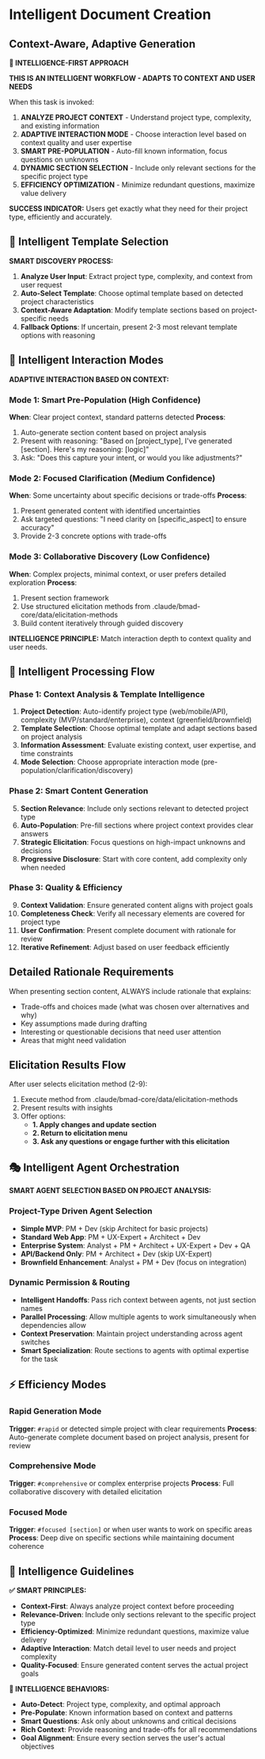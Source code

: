 # Intelligent Document Creation
## Context-Aware, Adaptive Generation

**🧠 INTELLIGENCE-FIRST APPROACH**

**THIS IS AN INTELLIGENT WORKFLOW - ADAPTS TO CONTEXT AND USER NEEDS**

When this task is invoked:

1. **ANALYZE PROJECT CONTEXT** - Understand project type, complexity, and existing information
2. **ADAPTIVE INTERACTION MODE** - Choose interaction level based on context quality and user expertise
3. **SMART PRE-POPULATION** - Auto-fill known information, focus questions on unknowns
4. **DYNAMIC SECTION SELECTION** - Include only relevant sections for the specific project type
5. **EFFICIENCY OPTIMIZATION** - Minimize redundant questions, maximize value delivery

**SUCCESS INDICATOR:** Users get exactly what they need for their project type, efficiently and accurately.

## 🎯 Intelligent Template Selection

**SMART DISCOVERY PROCESS:**
1. **Analyze User Input**: Extract project type, complexity, and context from user request
2. **Auto-Select Template**: Choose optimal template based on detected project characteristics
3. **Context-Aware Adaptation**: Modify template sections based on project-specific needs
4. **Fallback Options**: If uncertain, present 2-3 most relevant template options with reasoning

## 🧠 Intelligent Interaction Modes

**ADAPTIVE INTERACTION BASED ON CONTEXT:**

### Mode 1: Smart Pre-Population (High Confidence)
**When**: Clear project context, standard patterns detected
**Process**: 
1. Auto-generate section content based on project analysis
2. Present with reasoning: "Based on [project_type], I've generated [section]. Here's my reasoning: [logic]"
3. Ask: "Does this capture your intent, or would you like adjustments?"

### Mode 2: Focused Clarification (Medium Confidence)  
**When**: Some uncertainty about specific decisions or trade-offs
**Process**:
1. Present generated content with identified uncertainties
2. Ask targeted questions: "I need clarity on [specific_aspect] to ensure accuracy"
3. Provide 2-3 concrete options with trade-offs

### Mode 3: Collaborative Discovery (Low Confidence)
**When**: Complex projects, minimal context, or user prefers detailed exploration
**Process**:
1. Present section framework
2. Use structured elicitation methods from .claude/bmad-core/data/elicitation-methods
3. Build content iteratively through guided discovery

**INTELLIGENCE PRINCIPLE:** Match interaction depth to context quality and user needs.

## 🚀 Intelligent Processing Flow

### Phase 1: Context Analysis & Template Intelligence
1. **Project Detection**: Auto-identify project type (web/mobile/API), complexity (MVP/standard/enterprise), context (greenfield/brownfield)
2. **Template Selection**: Choose optimal template and adapt sections based on project analysis
3. **Information Assessment**: Evaluate existing context, user expertise, and time constraints
4. **Mode Selection**: Choose appropriate interaction mode (pre-population/clarification/discovery)

### Phase 2: Smart Content Generation
5. **Section Relevance**: Include only sections relevant to detected project type
6. **Auto-Population**: Pre-fill sections where project context provides clear answers
7. **Strategic Elicitation**: Focus questions on high-impact unknowns and decisions
8. **Progressive Disclosure**: Start with core content, add complexity only when needed

### Phase 3: Quality & Efficiency
9. **Context Validation**: Ensure generated content aligns with project goals
10. **Completeness Check**: Verify all necessary elements are covered for project type
11. **User Confirmation**: Present complete document with rationale for review
12. **Iterative Refinement**: Adjust based on user feedback efficiently

## Detailed Rationale Requirements

When presenting section content, ALWAYS include rationale that explains:

- Trade-offs and choices made (what was chosen over alternatives and why)
- Key assumptions made during drafting
- Interesting or questionable decisions that need user attention
- Areas that might need validation

## Elicitation Results Flow

After user selects elicitation method (2-9):

1. Execute method from .claude/bmad-core/data/elicitation-methods
2. Present results with insights
3. Offer options:
   - **1. Apply changes and update section**
   - **2. Return to elicitation menu**
   - **3. Ask any questions or engage further with this elicitation**

## 🎭 Intelligent Agent Orchestration

**SMART AGENT SELECTION BASED ON PROJECT ANALYSIS:**

### Project-Type Driven Agent Selection
- **Simple MVP**: PM + Dev (skip Architect for basic projects)
- **Standard Web App**: PM + UX-Expert + Architect + Dev
- **Enterprise System**: Analyst + PM + Architect + UX-Expert + Dev + QA
- **API/Backend Only**: PM + Architect + Dev (skip UX-Expert)
- **Brownfield Enhancement**: Analyst + PM + Dev (focus on integration)

### Dynamic Permission & Routing
- **Intelligent Handoffs**: Pass rich context between agents, not just section names
- **Parallel Processing**: Allow multiple agents to work simultaneously when dependencies allow
- **Context Preservation**: Maintain project understanding across agent switches
- **Smart Specialization**: Route sections to agents with optimal expertise for the task

## ⚡ Efficiency Modes

### Rapid Generation Mode
**Trigger**: `#rapid` or detected simple project with clear requirements
**Process**: Auto-generate complete document based on project analysis, present for review

### Comprehensive Mode  
**Trigger**: `#comprehensive` or complex enterprise projects
**Process**: Full collaborative discovery with detailed elicitation

### Focused Mode
**Trigger**: `#focused [section]` or when user wants to work on specific areas
**Process**: Deep dive on specific sections while maintaining document coherence

## 🎯 Intelligence Guidelines

**✅ SMART PRINCIPLES:**

- **Context-First**: Always analyze project context before proceeding
- **Relevance-Driven**: Include only sections relevant to the specific project type
- **Efficiency-Optimized**: Minimize redundant questions, maximize value delivery
- **Adaptive Interaction**: Match detail level to user needs and project complexity
- **Quality-Focused**: Ensure generated content serves the actual project goals

**🧠 INTELLIGENCE BEHAVIORS:**

- **Auto-Detect**: Project type, complexity, and optimal approach
- **Pre-Populate**: Known information based on context and patterns
- **Smart Questions**: Ask only about unknowns and critical decisions
- **Rich Context**: Provide reasoning and trade-offs for all recommendations
- **Goal Alignment**: Ensure every section serves the user's actual objectives
